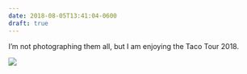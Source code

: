 ```yaml
---
date: 2018-08-05T13:41:04-0600
draft: true
---
```




I’m not photographing them all, but I am enjoying the Taco Tour 2018.

![](/images/2018/c0c831a5ce.jpg)



